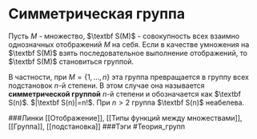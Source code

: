 # Симметрическая группа
Пусть $M$ - множество, $\textbf S(M)$ - совокупность всех взаимно однозначных отображений $M$ на себя. Если в качестве умножения на $\textbf S(M)$ взять последовательное выполнение отображений, то $\textbf S(M)$ становиться группой.

В частности, при $M=\{1,\dots,n\}$ эта группа превращается в группу всех подстановок $n$-й степени. В этом случае она называется **симметрической группой** $n$-й степени и обозначается как $\textbf S(n)$. $|\textbf S(n)|=n!$. При $n>2$ группа $\textbf S(n)$ неабелева.

###Линки [[Отображение]], [[Типы функций между множествами]], [[Группа]], [[подстановка]]
###Тэги 
 #Теория_групп 